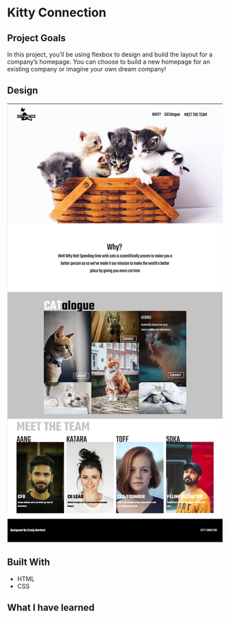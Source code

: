 # Kitty Connection

## Project Goals

In this project, you’ll be using flexbox to design and build the layout for a company’s homepage. You can choose to build a new homepage for an existing company or imagine your own dream company!​

## Design

![design](/design.png)

## Built With

- HTML
- CSS

## What I have learned
